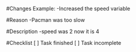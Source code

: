 #Changes
Example:
-Increased the speed variable 

#Reason
-Pacman was too slow

#Description
-speed was 2 now it is 4

#Checklist
[ ] Task finished
[ ] Task incomplete
